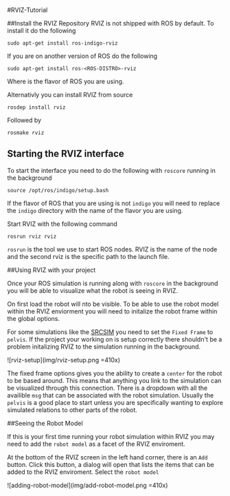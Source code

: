 #RVIZ-Tutorial

##Install the RVIZ Repository
RVIZ is not shipped with ROS by default. 
To install it do the following

```sudo apt-get install ros-indigo-rviz```

If you are on another version of ROS do the following

```sudo apt-get install ros-<ROS-DISTRO>-rviz```

Where <ROS-DISTRO> is the flavor of ROS you are using.

Alternativly you can install RVIZ from source

```rosdep install rviz```

Followed by

```rosmake rviz```

## Starting the RVIZ interface

To start the interface you need to do the following with `roscore` running in the background

```source /opt/ros/indigo/setup.bash```

If the flavor of ROS that you are using is not `indigo` you will need to replace the `indigo` directory with the name of the flavor you are using.

Start RVIZ with the following command

```rosrun rviz rviz```

`rosrun` is the tool we use to start ROS nodes. RVIZ is the name of the node and the second rviz is the specific path to the launch file.


##Using RVIZ with your project

Once your ROS simulation is running along with `roscore` in the background you will be able to visualize what the robot is seeing in RVIZ.

On first load the robot will nto be visible. To be able to use the robot model within the RVIZ enviorment you will need to initalize the robot frame within the global options.

For some simulations like the [SRCSIM](https://bitbucket.org/osrf/srcsim) you need to set the `Fixed Frame` to `pelvis`. If the project your working on is setup correctly there shouldn't be a problem initalizing RVIZ to the simulation running in the background.

![rviz-setup](img/rviz-setup.png =410x)

The fixed frame options gives you the ability to create a `center` for the robot to be based around. This means that anything you link to the simulation can be visualized through this connection. There is a dropdown with all the availible `msg` that can be associated with the robot simulation. Usually the `pelvis` is a good place to start unless you are specifically wanting to explore simulated relations to other parts of the robot. 

##Seeing the Robot Model

If this is your first time running your robot simulation within RVIZ you may need to add the `robot model` as a facet of the RVIZ enviroment.

At the bottom of the RVIZ screen in the left hand corner, there is an `Add` button. Click this button, a dialog will open that lists the items that can be added to the RVIZ enviroment. Select the `robot model`

![adding-robot-model](img/add-robot-model.png =410x)


